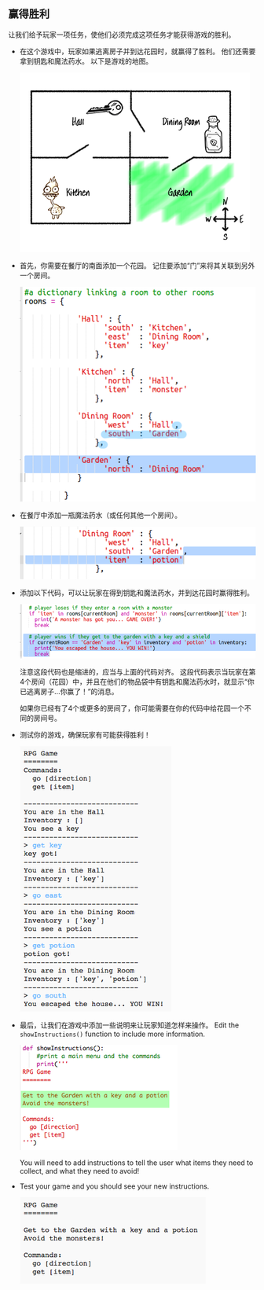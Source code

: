 ## 赢得胜利

让我们给予玩家一项任务，使他们必须完成这项任务才能获得游戏的胜利。

+ 在这个游戏中，玩家如果逃离房子并到达花园时，就赢得了胜利。 他们还需要拿到钥匙和魔法药水。 以下是游戏的地图。
    
    ![screenshot](images/rpg-final-map.png)

+ 首先，你需要在餐厅的南面添加一个花园。 记住要添加“门”来将其关联到另外一个房间。
    
    ![screenshot](images/rpg-garden.png)

+ 在餐厅中添加一瓶魔法药水（或任何其他一个房间）。
    
    ![screenshot](images/rpg-potion.png)

+ 添加以下代码，可以让玩家在得到钥匙和魔法药水，并到达花园时赢得胜利。
    
    ![screenshot](images/rpg-win-code.png)
    
    注意这段代码也是缩进的，应当与上面的代码对齐。 这段代码表示当玩家在第4个房间（花园）中，并且在他们的物品袋中有钥匙和魔法药水时，就显示“你已逃离房子...你赢了！”的消息。
    
    如果你已经有了4个或更多的房间了，你可能需要在你的代码中给花园一个不同的房间号。

+ 测试你的游戏，确保玩家有可能获得胜利！
    
    ![screenshot](images/rpg-win-test.png)

+ 最后，让我们在游戏中添加一些说明来让玩家知道怎样来操作。 Edit the `showInstructions()` function to include more information.
    
    ![screenshot](images/rpg-instructions-code.png)
    
    You will need to add instructions to tell the user what items they need to collect, and what they need to avoid!

+ Test your game and you should see your new instructions.
    
    ![screenshot](images/rpg-instructions-test.png)